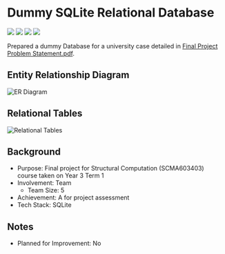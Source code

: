 # Dummy SQLite Relational Database
<img src="https://img.shields.io/badge/Language-Indonesian-D5AE22"> <img src="https://img.shields.io/badge/Last Update-27/12/2018-0A7BBC"> <img src="https://img.shields.io/badge/Status-Working-2CB037"> <img src="https://img.shields.io/badge/Last Test-28/06/2023-2CB037">

Prepared a dummy Database for a university case detailed in [Final Project Problem Statement.pdf](Final%20Project%20Problem%20Statement.pdf).

## Entity Relationship Diagram
![ER Diagram](https://github.com/abyoso-hapsoro/past-works/assets/51505905/c688d2bf-a654-493c-8897-172b000ef145)

## Relational Tables
![Relational Tables](https://github.com/abyoso-hapsoro/past-works/assets/51505905/de214470-24a0-4f02-a5a3-9d9467ec0974)

## Background
- Purpose: Final project for Structural Computation (SCMA603403) course taken on Year 3 Term 1
- Involvement: Team
    - Team Size: 5
- Achievement: A for project assessment
- Tech Stack: SQLite

## Notes
- Planned for Improvement: No
